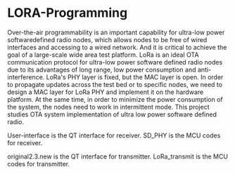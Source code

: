 # LORA-Programming

Over-the-air programmability is an important capability for ultra-low power softwaredefined radio nodes, which allows nodes to be free of wired interfaces and accessing to a wired network. And it is critical to achieve the goal of a large-scale wide area test platform. LoRa is an ideal OTA communication protocol for ultra-low power software defined radio nodes due to its advantages of long range, low power consumption and anti-interference. LoRa's PHY layer is fixed, but the MAC layer is open. In order to propagate updates across the test bed or to specific nodes, we need to design a MAC layer for LoRa PHY and implement it on the hardware platform. At the same time, in order to minimize the power consumption of the system, the nodes need to work in intermittent mode. This project studies OTA system implementation of ultra low power software defined radio.

User-interface is the QT interface for receiver. SD_PHY is the MCU codes for receiver. 

original2.3.new is the QT interface for transmitter. LoRa_transmit is the MCU codes for transmitter. 
